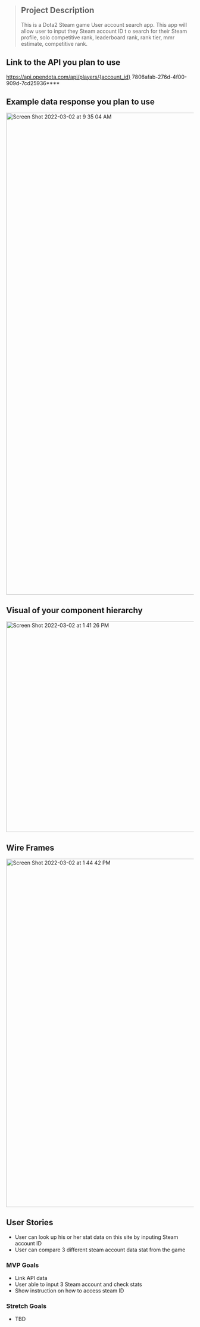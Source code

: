 > ## Project Description
>
> This is a Dota2 Steam game User account search app. This app will allow user to input they Steam account ID t o search for their Steam profile, solo competitive rank, leaderboard rank, rank tier, mmr estimate, competitive rank.

## Link to the API you plan to use

https://api.opendota.com/api/players/{account_id}
7806afab-276d-4f00-909d-7cd25936\*\*\*\*

## Example data response you plan to use

<img width="1295" alt="Screen Shot 2022-03-02 at 9 35 04 AM" src="https://media.git.generalassemb.ly/user/41195/files/252ad000-9a1b-11ec-8610-3e1330ad3c15">

## Visual of your component hierarchy

<img width="566" alt="Screen Shot 2022-03-02 at 1 41 26 PM" src="https://media.git.generalassemb.ly/user/41195/files/d38c4080-9a2e-11ec-8415-51b706702e52">

## Wire Frames

<img width="936" alt="Screen Shot 2022-03-02 at 1 44 42 PM" src="https://media.git.generalassemb.ly/user/41195/files/eef74b80-9a2e-11ec-9f7e-5ef60a4190e7">

## User Stories

- User can look up his or her stat data on this site by inputing Steam account ID
- User can compare 3 different steam account data stat from the game

### MVP Goals

- Link API data
- User able to input 3 Steam account and check stats
- Show instruction on how to access steam ID

### Stretch Goals

- TBD
